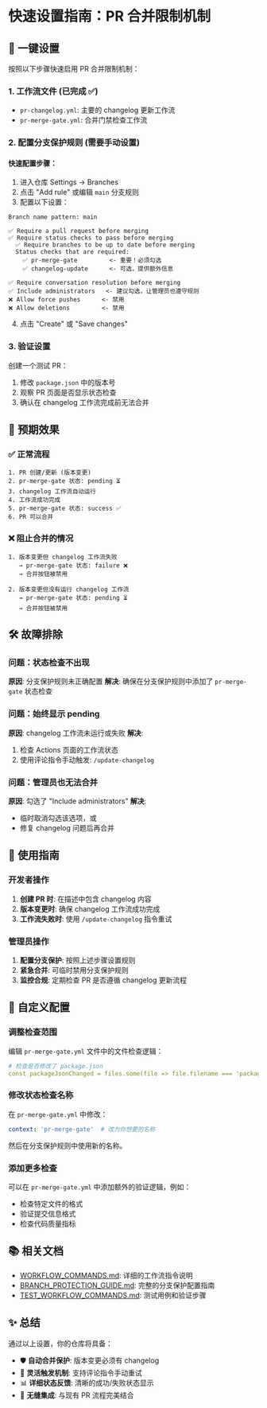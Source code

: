 # 快速设置指南：PR 合并限制机制

## 🚀 一键设置

按照以下步骤快速启用 PR 合并限制机制：

### 1. 工作流文件 (已完成 ✅)
- `pr-changelog.yml`: 主要的 changelog 更新工作流
- `pr-merge-gate.yml`: 合并门禁检查工作流

### 2. 配置分支保护规则 (需要手动设置)

#### 快速配置步骤：
1. 进入仓库 Settings → Branches
2. 点击 "Add rule" 或编辑 `main` 分支规则
3. 配置以下设置：

```
Branch name pattern: main

✅ Require a pull request before merging
✅ Require status checks to pass before merging
  ✅ Require branches to be up to date before merging
  Status checks that are required:
    ✅ pr-merge-gate         <- 重要！必须勾选
    ✅ changelog-update      <- 可选，提供额外信息

✅ Require conversation resolution before merging
✅ Include administrators   <- 建议勾选，让管理员也遵守规则
❌ Allow force pushes      <- 禁用
❌ Allow deletions         <- 禁用
```

4. 点击 "Create" 或 "Save changes"

### 3. 验证设置

创建一个测试 PR：
1. 修改 `package.json` 中的版本号
2. 观察 PR 页面是否显示状态检查
3. 确认在 changelog 工作流完成前无法合并

## 🎯 预期效果

### ✅ 正常流程
```
1. PR 创建/更新 (版本变更)
2. pr-merge-gate 状态: pending ⏳
3. changelog 工作流自动运行
4. 工作流成功完成
5. pr-merge-gate 状态: success ✅
6. PR 可以合并
```

### ❌ 阻止合并的情况
```
1. 版本变更但 changelog 工作流失败
   → pr-merge-gate 状态: failure ❌
   → 合并按钮被禁用

2. 版本变更但没有运行 changelog 工作流
   → pr-merge-gate 状态: pending ⏳
   → 合并按钮被禁用
```

## 🛠️ 故障排除

### 问题：状态检查不出现
**原因**: 分支保护规则未正确配置
**解决**: 确保在分支保护规则中添加了 `pr-merge-gate` 状态检查

### 问题：始终显示 pending
**原因**: changelog 工作流未运行或失败
**解决**: 
1. 检查 Actions 页面的工作流状态
2. 使用评论指令手动触发: `/update-changelog`

### 问题：管理员也无法合并
**原因**: 勾选了 "Include administrators"
**解决**: 
- 临时取消勾选该选项，或
- 修复 changelog 问题后再合并

## 📝 使用指南

### 开发者操作
1. **创建 PR 时**: 在描述中包含 changelog 内容
2. **版本变更时**: 确保 changelog 工作流成功完成
3. **工作流失败时**: 使用 `/update-changelog` 指令重试

### 管理员操作
1. **配置分支保护**: 按照上述步骤设置规则
2. **紧急合并**: 可临时禁用分支保护规则
3. **监控合规**: 定期检查 PR 是否遵循 changelog 更新流程

## 🔧 自定义配置

### 调整检查范围
编辑 `pr-merge-gate.yml` 文件中的文件检查逻辑：
```yaml
# 检查是否修改了 package.json
const packageJsonChanged = files.some(file => file.filename === 'package.json');
```

### 修改状态检查名称
在 `pr-merge-gate.yml` 中修改：
```yaml
context: 'pr-merge-gate'  # 改为你想要的名称
```

然后在分支保护规则中使用新的名称。

### 添加更多检查
可以在 `pr-merge-gate.yml` 中添加额外的验证逻辑，例如：
- 检查特定文件的格式
- 验证提交信息格式
- 检查代码质量指标

## 📚 相关文档

- [WORKFLOW_COMMANDS.md](./WORKFLOW_COMMANDS.md): 详细的工作流指令说明
- [BRANCH_PROTECTION_GUIDE.md](./BRANCH_PROTECTION_GUIDE.md): 完整的分支保护配置指南
- [TEST_WORKFLOW_COMMANDS.md](./TEST_WORKFLOW_COMMANDS.md): 测试用例和验证步骤

## ✨ 总结

通过以上设置，你的仓库将具备：
- 🛡️ **自动合并保护**: 版本变更必须有 changelog
- 🔄 **灵活触发机制**: 支持评论指令手动重试
- 📊 **详细状态反馈**: 清晰的成功/失败状态显示
- 🚀 **无缝集成**: 与现有 PR 流程完美结合
